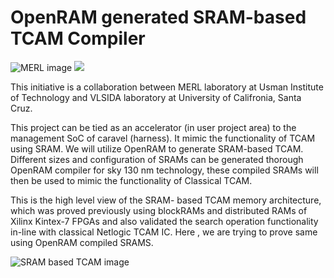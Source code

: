 # OpenRAM generated SRAM-based TCAM Compiler
![MERL image](https://github.com/merledu/SRAM_based_TCAM/blob/main/images/merl-logo.png)
<img src="https://github.com/merledu/SRAM_based_TCAM/blob/main/images/vlsi_logo_official_colors.png" />

This initiative is a collaboration between MERL laboratory at Usman Institute of Technology and VLSIDA laboratory at University of Califronia, Santa Cruz.

This project can be tied as an accelerator (in user project area) to the management SoC  of caravel (harness). It mimic the functionality of TCAM using SRAM. We will utilize OpenRAM to generate SRAM-based TCAM. Different sizes and configuration of SRAMs can be generated thorough OpenRAM compiler for sky 130 nm technology, these compiled SRAMs will then be used to mimic the functionality of Classical TCAM. 

This is the high level view of the SRAM- based TCAM memory architecture, which was proved previously using blockRAMs and distributed RAMs of Xilinx Kintex-7 FPGAs and also validated the search operation functionality in-line with classical Netlogic TCAM IC. Here , we are trying to prove same using OpenRAM compiled SRAMS.


![SRAM based TCAM image](https://github.com/merledu/SRAM_based_TCAM/blob/main/images/SRAM-Based%20TCAM.png)

